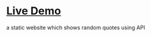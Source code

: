 # [Live Demo](https://fsakcglyn.github.io/quote-generator/)

a static website which shows random quotes using API
